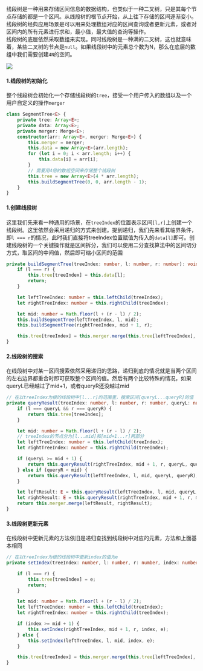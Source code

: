 线段树是一种用来存储区间信息的数据结构，也类似于一种二叉树，只是其每个节点存储的都是一个区间。从线段树的根节点开始，从上往下存储的区间逐渐变小。线段树的经典应用场景是可以用来处理数组对应的区间查询或者更新元素，或者对区间内的所有元素进行求和，最小值，最大值的查询等操作。      
线段树的底层依然采取数组来实现。同时线段树是一种满的二叉树，这也就意味着，某些二叉树的节点是`null`。如果线段树中的元素总个数为N，那么在底层的数组中我们需要创建`4N`的空间。       

![](https://cdn.sinaimg.cn.52ecy.cn/large/005BYqpgly1g5prb1hjerj30w80f6n27.jpg)

#### 1.线段树的初始化
整个线段树会初始化一个存储线段树的`tree`，接受一个用户传入的数组以及一个用户自定义的操作`merger`

```ts
class SegmentTree<E> {
    private tree: Array<E>;
    private data: Array<E>;
    private merger: Merge<E>;
    constructor(arr: Array<E>, merger: Merge<E>) {
        this.merger = merger;
        this.data = new Array<E>(arr.length);
        for (let i = 0; i < arr.length; i++) {
            this.data[i] = arr[i];
        }
        // 需要用4倍的数组空间来存储整个线段树
        this.tree = new Array<E>(4 * arr.length);
        this.buildSegmentTree(0, 0, arr.length - 1);
    }
}
```

#### 1.创建线段树
这里我们先来看一种通用的场景，在`treeIndex`的位置表示区间`[l,r]`上创建一个线段树。这里依然会采用递归的方式来创建。提到递归，我们先来看其临界条件，即`l === r`的情况，此时我们直接将treeIndex位置赋值为传入的`data[l]`即可。创建线段树的一个关键操作就是区间拆分，我们可以使用二分查找算法中的区间切分方式，取区间的中间值，然后即可缩小区间的范围

```ts
private buildSegmentTree(treeIndex: number, l: number, r: number): void {
    if (l === r) {
        this.tree[treeIndex] = this.data[l];
        return;
    }

    let leftTreeIndex: number = this.leftChild(treeIndex);
    let rightTreeIndex: number = this.rightChild(treeIndex);

    let mid: number = Math.floor(l + (r - l) / 2);
    this.buildSegmentTree(leftTreeIndex, l, mid);
    this.buildSegmentTree(rightTreeIndex, mid + 1, r);

    this.tree[treeIndex] = this.merger.merge(this.tree[leftTreeIndex], this.tree[rightTreeIndex]);
}
```

#### 2.线段树的搜索
在线段树中对某一区间搜索依然采用递归的思路，递归到底的情况就是当两个区间的左右边界都重合时即可获取整个区间的值。然后有两个比较特殊的情况，如果queryL已经越过了mid+1，或者queryR还没越过mid
```ts
// 在以treeIndex为根的线段树中[l...r]的范围里，搜索区间[queryL...queryR]的值
private queryResult(treeIndex: number, l: number, r: number, queryL: number, queryR: number): E {
    if (l === queryL && r === queryR) {
        return this.tree[treeIndex];
    }

    let mid: number = Math.floor(l + (r - l) / 2);
    // treeIndex的节点分为[l...mid]和[mid+1...r]两部分
    let leftTreeIndex: number = this.leftChild(treeIndex);
    let rightTreeIndex: number = this.rightChild(treeIndex);

    if (queryL >= mid + 1) {
        return this.queryResult(rightTreeIndex, mid + 1, r, queryL, queryR);
    } else if (queryR < mid) {
        return this.queryResult(leftTreeIndex, l, mid, queryL, queryR);
    }

    let leftResult: E = this.queryResult(leftTreeIndex, l, mid, queryL, mid);
    let rightResult: E = this.queryResult(rightTreeIndex, mid + 1, r, mid + 1, queryR);
    return this.merger.merge(leftResult, rightResult);
}
```

#### 3.线段树更新元素
在线段树中更新元素的方法依旧是递归查找到线段树中对应的元素，方法和上面基本相同

```ts
// 在以treeIndex为根的线段树中更新index的值为e
private setIndex(treeIndex: number, l: number, r: number, index: number, e: E): void {

    if (l === r) {
        this.tree[treeIndex] = e;
        return;
    }

    let mid: number = Math.floor(l + (r - l) / 2);
    let leftTreeIndex: number = this.leftChild(treeIndex);
    let rightTreeIndex: number = this.rightChild(treeIndex);

    if (index >= mid + 1) {
        this.setIndex(rightTreeIndex, mid + 1, r, index, e);
    } else {
        this.setIndex(leftTreeIndex, l, mid, index, e);
    }

    this.tree[treeIndex] = this.merger.merge(this.tree[leftTreeIndex], this.tree[rightTreeIndex]);
}
```